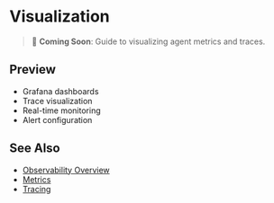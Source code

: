 # Visualization

> 📝 **Coming Soon**: Guide to visualizing agent metrics and traces.

## Preview

- Grafana dashboards
- Trace visualization
- Real-time monitoring
- Alert configuration

## See Also

- [Observability Overview](./overview.md)
- [Metrics](./metrics.md)
- [Tracing](./tracing.md)
